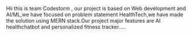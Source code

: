 Hii this is team Codestorm , our project is based on Web development and AI/ML,we have focused on problem statement HealthTech,we have made the solution using MERN stack.Our project major features are AI healthchatbot and personalized fitness tracker.....
